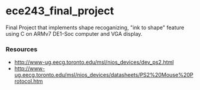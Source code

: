 # ece243_final_project
Final Project that implements shape recoganizing, "ink to shape" feature using C on ARMv7 DE1-Soc computer and VGA display.

### Resources
- http://www-ug.eecg.toronto.edu/msl/nios_devices/dev_ps2.html
- http://www-ug.eecg.toronto.edu/msl/nios_devices/datasheets/PS2%20Mouse%20Protocol.htm
